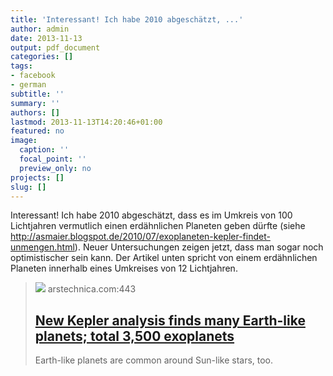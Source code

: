 ```yaml
---
title: 'Interessant! Ich habe 2010 abgeschätzt, ...'
author: admin
date: 2013-11-13
output: pdf_document
categories: []
tags:
- facebook
- german
subtitle: ''
summary: ''
authors: []
lastmod: 2013-11-13T14:20:46+01:00
featured: no
image:
  caption: ''
  focal_point: ''
  preview_only: no
projects: []
slug: []
---
```

Interessant! Ich habe 2010 abgeschätzt, dass es im Umkreis von 100 Lichtjahren vermutlich einen erdähnlichen Planeten geben dürfte (siehe http://asmaier.blogspot.de/2010/07/exoplaneten-kepler-findet-unmengen.html). Neuer Untersuchungen zeigen jetzt, dass man sogar noch optimistischer sein kann. Der Artikel unten spricht von einem erdähnlichen Planeten innerhalb eines Umkreises von 12 Lichtjahren.
> [![](https://cdn.arstechnica.net/wp-content/uploads/2013/11/CompLifeZoneWtxt-full-640x215.jpg)](http://arstechnica.com/science/2013/11/new-kepler-analysis-finds-many-earth-like-planets-total-3500-exoplanets/)
> arstechnica.com:443
> ## [New Kepler analysis finds many Earth-like planets; total 3,500 exoplanets](http://arstechnica.com/science/2013/11/new-kepler-analysis-finds-many-earth-like-planets-total-3500-exoplanets/)
>
>Earth-like planets are common around Sun-like stars, too.

